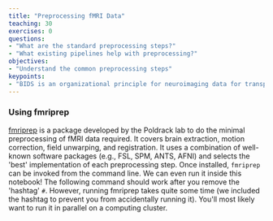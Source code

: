 ```yaml
---
title: "Preprocessing fMRI Data"
teaching: 30
exercises: 0
questions:
- "What are the standard preprocessing steps?"
- "What existing pipelines help with preprocessing?"
objectives:
- "Understand the common preprocessing steps"
keypoints:
- "BIDS is an organizational principle for neuroimaging data for transparent data sharing"
---
```


### Using fmriprep
[fmriprep](https://fmriprep.readthedocs.io/en/stable/) is a package developed by the Poldrack lab to do the minimal preprocessing of fMRI data required. It covers brain extraction, motion correction, field unwarping, and registration. It uses a combination of well-known software packages (e.g., FSL, SPM, ANTS, AFNI) and selects the 'best' implementation of each preprocessing step.
Once installed, `fmriprep` can be invoked from the command line. We can even run it inside this notebook! The following command should work after you remove the 'hashtag' `#`.
However, running fmriprep takes quite some time (we included the hashtag to prevent you from accidentally running it). You'll most likely want to run it in parallel on a computing cluster.
